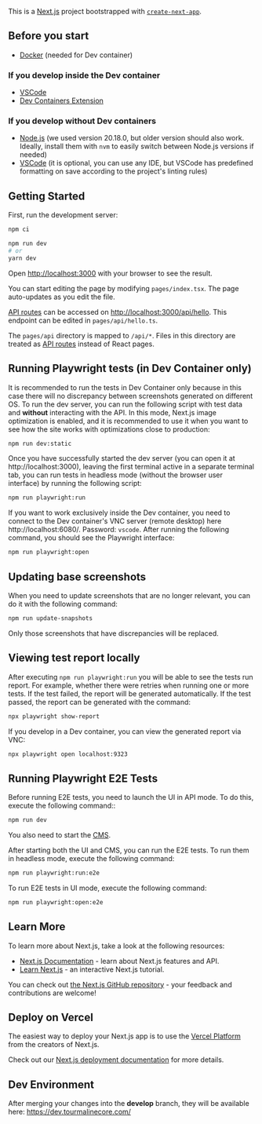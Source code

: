 This is a [Next.js](https://nextjs.org/) project bootstrapped with [`create-next-app`](https://github.com/vercel/next.js/tree/canary/packages/create-next-app).


## Before you start

- [Docker](https://www.docker.com/get-started/) (needed for Dev container)

### If you develop inside the Dev container
- [VSCode](https://code.visualstudio.com/)
- [Dev Containers Extension](https://marketplace.visualstudio.com/items?itemName=ms-vscode-remote.remote-containers)

### If you develop without Dev containers

- [Node.js](https://nodejs.org/en) (we used version 20.18.0, but older version should also work. Ideally, install them with `nvm` to easily switch between Node.js versions if needed)
- [VSCode](https://code.visualstudio.com/) (it is optional, you can use any IDE, but VSCode has predefined formatting on save according to the project's linting rules)

## Getting Started

First, run the development server:

```bash
npm ci 

npm run dev
# or
yarn dev
```

Open [http://localhost:3000](http://localhost:3000) with your browser to see the result.

You can start editing the page by modifying `pages/index.tsx`. The page auto-updates as you edit the file.

[API routes](https://nextjs.org/docs/api-routes/introduction) can be accessed on [http://localhost:3000/api/hello](http://localhost:3000/api/hello). This endpoint can be edited in `pages/api/hello.ts`.

The `pages/api` directory is mapped to `/api/*`. Files in this directory are treated as [API routes](https://nextjs.org/docs/api-routes/introduction) instead of React pages.

## Running Playwright tests (in Dev Container only)
 
It is recommended to run the tests in Dev Container only because in this case there will no discrepancy between screenshots generated on different OS.
To run the dev server, you can run the following script with test data and **without** interacting with the API. In this mode, Next.js image optimization is enabled, and it is recommended to use it when you want to see how the site works with optimizations close to production:

```bash
npm run dev:static
```

Once you have successfully started the dev server (you can open it at http://localhost:3000), leaving the first terminal active in a separate terminal tab, you can run tests in headless mode (without the browser user interface) by running the following script:

```bash
npm run playwright:run
```

If you want to work exclusively inside the Dev container, you need to connect to the Dev container's VNC server (remote desktop) here http://localhost:6080/. Password: `vscode`. After running the following command, you should see the Playwright interface:

```bash
npm run playwright:open
```

## Updating base screenshots

When you need to update screenshots that are no longer relevant, you can do it with the following command:

```bash
npm run update-snapshots
```

Only those screenshots that have discrepancies will be replaced.

## Viewing test report locally 

After executing `npm run playwright:run` you will be able to see the tests run report. For example, whether there were retries when running one or more tests. If the test failed, the report will be generated automatically. If the test passed, the report can be generated with the command:

```bash
npx playwright show-report
```

If you develop in a Dev container, you can view the generated report via VNC:

```bash
npx playwright open localhost:9323
```

## Running Playwright E2E Tests
 
Before running E2E tests, you need to launch the UI in API mode. To do this, execute the following command::

```bash
npm run dev
```

You also need to start the [CMS](https://github.com/TourmalineCore/home-cms).

After starting both the UI and CMS, you can run the E2E tests. To run them in headless mode, execute the following command:

```bash
npm run playwright:run:e2e
```

To run E2E tests in UI mode, execute the following command:

```bash
npm run playwright:open:e2e
```

## Learn More

To learn more about Next.js, take a look at the following resources:

- [Next.js Documentation](https://nextjs.org/docs) - learn about Next.js features and API.
- [Learn Next.js](https://nextjs.org/learn) - an interactive Next.js tutorial.

You can check out [the Next.js GitHub repository](https://github.com/vercel/next.js/) - your feedback and contributions are welcome!

## Deploy on Vercel

The easiest way to deploy your Next.js app is to use the [Vercel Platform](https://vercel.com/new?utm_medium=default-template&filter=next.js&utm_source=create-next-app&utm_campaign=create-next-app-readme) from the creators of Next.js.

Check out our [Next.js deployment documentation](https://nextjs.org/docs/deployment) for more details.

## Dev Environment

After merging your changes into the **develop** branch, they will be available here: https://dev.tourmalinecore.com/ 

